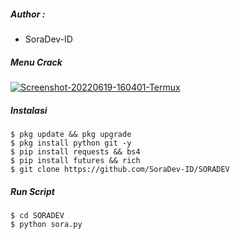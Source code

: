 ##### Author :
- SoraDev-ID

##### Menu Crack
<a href="https://ibb.co/Stzn3wW"><img src="https://i.ibb.co/ZB08Mzt/Screenshot-20220619-160401-Termux.png" alt="Screenshot-20220619-160401-Termux" border="0"></a>
##### Instalasi
```shell
$ pkg update && pkg upgrade
$ pkg install python git -y
$ pip install requests && bs4
$ pip install futures && rich
$ git clone https://github.com/SoraDev-ID/SORADEV
```
##### Run Script
```shell
$ cd SORADEV
$ python sora.py
```

